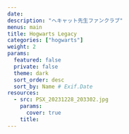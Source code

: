 ```yaml
---
date: 
description: "ヘキャット先生ファンクラブ"
menus: main
title: Hogwarts Legacy
categories: ["hogwarts"]
weight: 2
params:
  featured: false
  private: false
  theme: dark
  sort_order: desc
  sort_by: Name # Exif.Date
resources:
  - src: PSX_20231228_203302.jpg
    params:
      cover: true
    title: 
---
```

